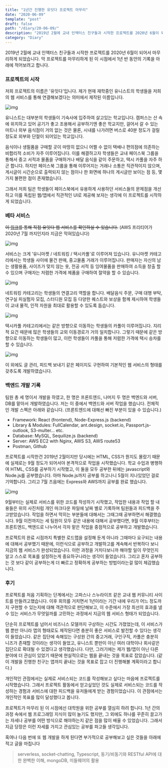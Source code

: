 ```yaml
---
title: "1년간 진행한 유잇다 프로젝트 마무리"
date: "2020-06-09"
template: "post"
draft: false
path: "/diary/20-06-09/"
description: "2019년 2월에 교내 인액터스 친구들과 시작한 프로젝트를 2020년 6월이 되어서 마무리하게 되었습니다. 막 프로젝트를 마무리하게 된 이 시점에서 1년 반 동안의 기록을 아래에 적어보려고 합니다. 저희 프로젝트의 이름은 '유잇다'입니다. 제가 현재 재학중인 유니스트의 학생들을 저희의 웹 서비스를 통해 연결해보겠다는 의미에서 제작된 이름입니다."
category: "Diary"
---
```


2019년 2월에 교내 인액터스 친구들과 시작한 프로젝트를 2020년 6월이 되어서 마무리하게 되었습니다. 막 프로젝트를 마무리하게 된 이 시점에서 1년 반 동안의 기록을 아래에 적어보려고 합니다.

### 프로젝트의 시작

 저희 프로젝트의 이름은 '유잇다'입니다. 제가 현재 재학중인 유니스트의 학생들을 저희의 웹 서비스를 통해 연결해보겠다는 의미에서 제작된 이름입니다.  

![img](../img/20-06-09-1.png)

 유니스트는 대부분의 학생들이 기숙사에 입주하여 살고있는 학교입니다. 캠퍼스는 산 속에 위치하고 있어 공기가 좋고 조용해서 공부하기엔 좋은 학교지만, 걸어서 갈 수 있는 마트나 외부 음식점이 거의 없는 것은 물론, 시내를 나가려면 버스로 40분 정도가 걸릴 정도로 외부와 단절이 되어있는 학교입니다. 

음식이나 생필품을 구매할 곳이 마땅히 없으니 어쩔 수 없이 택배나 편의점에 의존하는 비합리적 소비가 자주 이루어집니다. 이를 해결하고자 학생들은 교내 페이스북 그룹을 통해서 중고 서적과 물품을 구매하거나 배달 음식을 같이 주문하고, 택시 카풀을 자주 하곤 합니다. 하지만 페이스북 그룹을 통해 이루어지는 거래나 소통은 직관적이지 않으며, 게시글이 시간순으로 출력되지 않는 점이나 한 화면에 하나의 게시글만 보이는 점 등, 몇 가지 불편한 점이 존재했습니다.

그래서 저희 팀은 학생들이 페이스북에서 유용하게 사용하던 서비스들의 문제점을 개선하고 이를 독립된 웹/앱에서 직관적인 UI로 제공해 보자는 생각에 이 프로젝트를 시작하게 되었습니다. 

### 베타 서비스

 ~~이 [링크](https://uitda.net/)를 통해 직접 유잇다 웹 서비스를 확인하실 수 있습니다.~~ (AWS 프리티어가 2020년 7월 까지인지라 지금은 막혀있습니다)

![img](../img/20-06-09-2.png)

 서비스는 크게 '유니마켓 / 네트워킹 / 택시카풀'로 이루어져 있습니다. 유니마켓 카테고리에서는 학생들 사이에 물건 판매, 중고물품 거래가 이루어집니다. 판매자는 자신의 남는 생활용품, 사이즈가 맞지 않는 옷, 전공 서적 등 잉여물품을 판매하여 소득을 창출 할 수 있으며 구매자는 저렴한 가격에 제품을 구매하여 절약을 할 수 있습니다.

![img](../img/20-06-09-3.png)

 네트워킹 카테고리는 학생들의 연결고리 역할을 합니다. 배달음식 주문, 구매 대행 부탁, 연구실 피실험자 모집, 스터디원 모집 등 다양한 퀘스트와 보상을 함께 제시하여 학생들이 교내 물적, 인적 자원을 최대로 활용할 수 있도록 돕습니다.

![img](../img/20-06-09-4.png)

 택시카풀 카테고리에서는 같은 방향으로 이동하는 학생들의 카풀이 이루어집니다. 지리적 요건 때문에 많은 학생들의 교외 이동경로가 거의 일치합니다. 그렇기 때문에 같은 방향으로 이동하는 학생들이 많고, 이런 학생들이 카풀을 통해 저렴한 가격에 택시 승차를 할 수 있습니다.

![img](../img/20-06-09-5.png)

 이 외에도 글 관리, 피드백 보내기 같은 페이지도 구현하여 기본적인 웹 서비스의 형태를 갖추도록 개발하였습니다. 

### 백엔드 개발 기록

 팀원 총 세 명이서 개발을 하였고, 한 명은 프론트엔드, 나머지 두 명은 백엔드와 서버, DB를 맡아서 개발하였습니다. 저는 이 중에서 백엔드와 서버 작업을 했습니다. 전체적인 개발 스펙은 아래와 같습니다. (프론트엔드에 대해선 빠진 부분이 있을 수 있습니다.)

- Framework: React (frontend), Node-Express.js (backend)
- Library & Modules: FullCalendar, ant.design, socket.io, Passport.js-outlook, S3-multer... etc.
- Database: MySQL, Sequilize.js (backend)
- Server: AWS EC2 with Nginx, AWS S3, AWS route53
- Postman, Github

 프로젝트를 시작한건 2019년 2월이지만 당시에는 HTML, CSS가 뭔지도 몰랐기 때문에 실제로는 9월 정도가 되어서야 본격적으로 작업을 시작했습니다. 학교 수업과 병행하여 HTML, CSS를 공부하기 시작했고, 이 둘을 모두 공부한 뒤에는 javascript와 Node.js를 공부했습니다. 아마 Node.js까지 공부를 하고나니 5월이 지나있었던 걸로 기억합니다. 그리고 7월 즈음에는 Express와 AWS까지 공부를 완료 했습니다. 

![img](../img/20-06-09-6.png)

 9월부터는 실제로 서비스를 위한 코드를 작성하기 시작했고, 작업한 내용과 작업 할 내용들은 위의 사진처럼 개인 마크다운 파일에 날짜 별로 기록하며 팀원들과 피드백을 주고받았습니다. 작업을 하면서 막히는 부분들에 대해서는 그때그때 공부하면서 해결했습니다. 9월 이전까지는 세 팀원이 모두 같은 내용에 대해서 공부했다면, 9월 이후부터는 프론트엔드, 백엔드로 나누어서 각자 맡은 작업을 중점적으로 공부하고 개발했습니다.

프로젝트의 완료 시점까지 특별한 로드맵을 설정해 둔게 아니라 그때마다 요구되는 내용에 대해서 공부했기 때문에, 이런식으로 공부하고 개발하고를 계속해서 반복하다 보니 지금의 웹 서비스가 완성되었습니다. 이런 과정을 거치다보니까 해야할 일이 무엇인지 알고 스스로 목표를 설정하는게 중요하구나라는 생각이 들었습니다. 그리고 혼자 공부하는 것 보다 같이 공부하는게 더 빠르고 정확하게 공부하는 방법이라는걸 많이 체감했습니다.

### 후기

 프로젝트를 처음 기획하는 단계에서는 고파스나 스누라이프 같은 교내 웹 커뮤니티 사이트를 만들려고했습니다. 이후 회의를 거치면서 1년이라는 기간 내에 우리가 어느 정도까지 구현할 수 있는지에 대해 객관적으로 판단해보고, 이 수준에서 가장 최선의 효과를 낼 수 있는 서비스가 무엇일까를 고민하는 과정에서 지금의 웹 서비스 형태가 되었습니다. 

 단순히 프로젝트를 넘어서 비즈니스 모델까지 구상하는 시간도 가졌었는데, 이 서비스가 웹 뿐만 아니라 앱의 형태로도 제작된다면 충분히 좋은 서비스로 발전할 수 있다는 생각이 들었습니다. 같은 집단에 속해있는 구성원 간의 중고거래, 구인구직, 카풀은 충분히 니즈가 존재할 것이라는 생각이 들었고, 유니스트 뿐만이 아닌 여러 대학이나 회사같은 집단으로 확대될 수 있겠다고 생각했습니다. 다만, 그러기에는 제가 웹/앱이 아닌 다른 분야에 더 관심이 있었기 때문에 현실적으로는 웹을 끝내는 것을 목표로 잡았습니다. (같이 개발을 진행한 친구는 앱까지 끝내는 것을 목표로 잡고 더 진행해볼 계획이라고 합니다.)

  개인적인 관점에서는 실제로 서비스되는 코드를 작성해보고 싶다는 마음에 프로젝트를 시작했습니다. 그래서 프로젝트 활동에서 얻고싶었던 것도 실제로 서비스되는 코드를 작성하는 경험과 서비스에 대한 피드백을 유저들에게 받는 경험이었습니다. 이 관점에서는 개인적인 목표를 많이 달성했다고 봅니다.

 프로젝트가 마무리 된 이 시점에선 대학원을 위한 공부를 열심히 하려 합니다. 1년 간의 과정 속에서 웹 프로그래밍 지식이 많이 늘기도 했지만, 그 외에도 하나를 꾸준히 끌고가는 자세나 공부를 어떤 방식으로 해야하는지 같은 점을 많이 배울 수 있었습니다. 그래서 지금 당장은 이런 자세를 가지고 관심있는 공부를 파고들 생각입니다.

 혹여나 다음 번에 또 웹 개발을 하게 된다면 부가적으로 공부해보고 싶은 것들을 아래에 적고 글을 마칩니다

> serverless, socket-chatting, Typescript, 동기/비동기와 RESTful API에 대한 완벽한 이해, mongoDB, 미들웨어의 활용